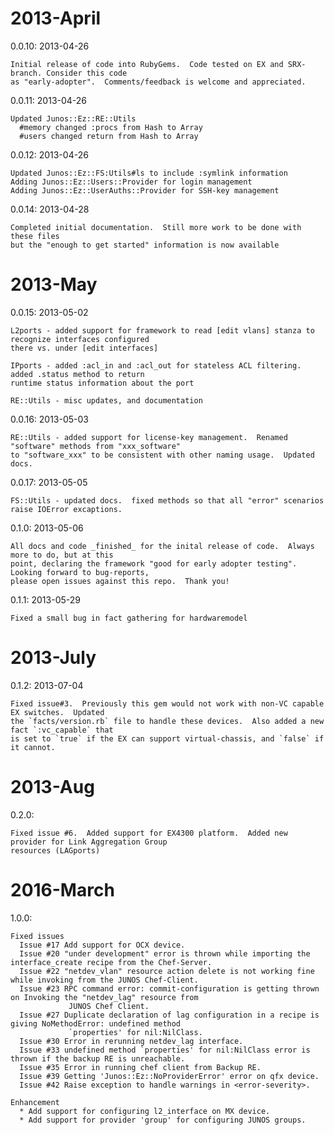 # 2013-April

  0.0.10: 2013-04-26
  
    Initial release of code into RubyGems.  Code tested on EX and SRX-branch. Consider this code
    as "early-adopter".  Comments/feedback is welcome and appreciated.

  0.0.11: 2013-04-26
  
    Updated Junos::Ez::RE::Utils
      #memory changed :procs from Hash to Array  
      #users changed return from Hash to Array
    
  0.0.12: 2013-04-26
  
    Updated Junos::Ez::FS:Utils#ls to include :symlink information
    Adding Junos::Ez::Users::Provider for login management
    Adding Junos::Ez::UserAuths::Provider for SSH-key management
    
  0.0.14: 2013-04-28
  
    Completed initial documentation.  Still more work to be done with these files
    but the "enough to get started" information is now available
    
# 2013-May    

  0.0.15: 2013-05-02
  
    L2ports - added support for framework to read [edit vlans] stanza to recognize interfaces configured
    there vs. under [edit interfaces]
    
    IPports - added :acl_in and :acl_out for stateless ACL filtering.  added .status method to return
    runtime status information about the port
    
    RE::Utils - misc updates, and documentation

  0.0.16: 2013-05-03
  
    RE::Utils - added support for license-key management.  Renamed "software" methods from "xxx_software"
    to "software_xxx" to be consistent with other naming usage.  Updated docs.
  
  0.0.17: 2013-05-05
  
    FS::Utils - updated docs.  fixed methods so that all "error" scenarios raise IOError excaptions.
  
  0.1.0: 2013-05-06
  
    All docs and code _finished_ for the inital release of code.  Always more to do, but at this
    point, declaring the framework "good for early adopter testing".  Looking forward to bug-reports,
    please open issues against this repo.  Thank you!
    
  0.1.1: 2013-05-29
  
    Fixed a small bug in fact gathering for hardwaremodel
  
# 2013-July

  0.1.2: 2013-07-04
  
    Fixed issue#3.  Previously this gem would not work with non-VC capable EX switches.  Updated
    the `facts/version.rb` file to handle these devices.  Also added a new fact `:vc_capable` that
    is set to `true` if the EX can support virtual-chassis, and `false` if it cannot.

# 2013-Aug

  0.2.0: 
  
    Fixed issue #6.  Added support for EX4300 platform.  Added new provider for Link Aggregation Group
    resources (LAGports)

# 2016-March

  1.0.0:

    Fixed issues
      Issue #17 Add support for OCX device.
      Issue #20 "under development" error is thrown while importing the interface_create recipe from the Chef-Server.
      Issue #22 "netdev_vlan" resource action delete is not working fine while invoking from the JUNOS Chef-Client.
      Issue #23 RPC command error: commit-configuration is getting thrown on Invoking the "netdev_lag" resource from
                 JUNOS Chef Client.
      Issue #27 Duplicate declaration of lag configuration in a recipe is giving NoMethodError: undefined method
                 `properties' for nil:NilClass.
      Issue #30 Error in rerunning netdev_lag interface.
      Issue #33 undefined method `properties' for nil:NilClass error is thrown if the backup RE is unreachable.
      Issue #35 Error in running chef client from Backup RE.
      Issue #39 Getting 'Junos::Ez::NoProviderError' error on qfx device.
      Issue #42 Raise exception to handle warnings in <error-severity>.

    Enhancement
      * Add support for configuring l2_interface on MX device.
      * Add support for provider 'group' for configuring JUNOS groups.
